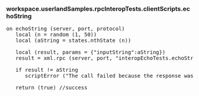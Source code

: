 ### workspace.userlandSamples.rpcInteropTests.clientScripts.echoString
<pre>
on echoString (server, port, protocol)
   local (n = random (1, 50))
   local (aString = states.nthState (n))
   
   local (result, params = {"inputString":aString})
   result = xml.rpc (server, port, "interopEchoTests.echoString", @params, protocol:protocol, soapAction:"/interopEchoTests")
   
   if result != aString
      scriptError ("The call failed because the response was different from the request. We sent " + aString + " and the server returned " + result + ".")
   
   return (true) //success

</pre>